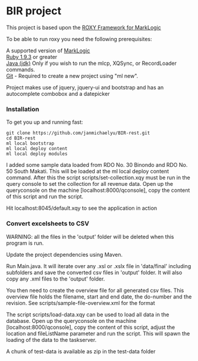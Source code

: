 # BIR project
This project is based upon the [ROXY Framework for MarkLogic](https://github.com/marklogic/roxy)

To be able to run roxy you need the following prerequisites:

A supported version of [MarkLogic](https://developer.marklogic.com/products)  
[Ruby 1.9.3](https://www.ruby-lang.org/en/) or greater  
[Java (jdk)](http://www.oracle.com/technetwork/java/javase/downloads/index.html) Only if you wish to run the mlcp, XQSync, or RecordLoader commands.  
[Git](http://git-scm.com/downloads) - Required to create a new project using "ml new".

Project makes use of jquery, jquery-ui and bootstrap and has an autocomplete combobox and a datepicker

### Installation
To get you up and running fast:
```
git clone https://github.com/janmichaelyu/BIR-rest.git
cd BIR-rest
ml local bootstrap
ml local deploy content
ml local deploy modules
```

I added some sample data loaded from RDO No. 30 Binondo and RDO No. 50 South Makati.
This will be loaded at the ml local deploy content command.
After this the script scripts/set-collection.xqy must be run in the query console to set the collection for all revenue data.
Open up the queryconsole on the machine [localhost:8000/qconsole], copy the content of this script and run the script.


Hit localhost:8045/default.xqy to see the application in action

### Convert excelsheets to CSV
WARNING: all the files in the 'output' folder will be deleted when this program is run.

Update the project dependencies using Maven.

Run Main.java. It will iterate over any .xsl or .xslx file in 'data/final' including subfolders and save the converted csv files in 'output' folder. It will also copy any .xml files to the 'output' folder. 

You then need to create the overview file for all generated csv files. This overview file holds the filename, start and end date, the do-number and the revision. See scripts/sample-file-overview.xml for the format

The script scripts/load-data.xqy can be used to load all data in the database.
Open up the queryconsole on the machine [localhost:8000/qconsole], copy the content of this script, adjust the location and fileListName parameter and run the script.
This will spawn the loading of the data to the taskserver.

A chunk of test-data is available as zip in the test-data folder